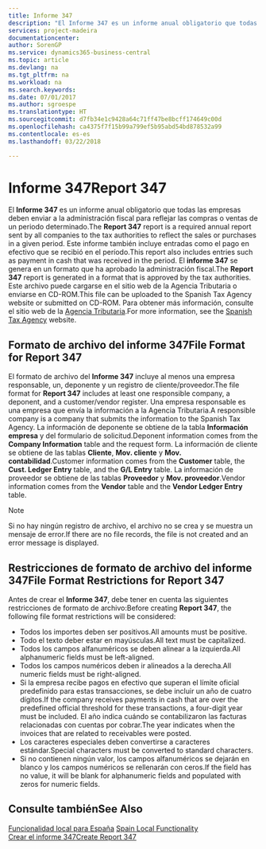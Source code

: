 ```yaml
---
title: Informe 347
description: "El Informe 347 es un informe anual obligatorio que todas las empresas deben enviar a la administración fiscal para reflejar las compras o ventas de un periodo determinado. Este informe también incluye entradas como el pago en efectivo que se recibió en el período."
services: project-madeira
documentationcenter: 
author: SorenGP
ms.service: dynamics365-business-central
ms.topic: article
ms.devlang: na
ms.tgt_pltfrm: na
ms.workload: na
ms.search.keywords: 
ms.date: 07/01/2017
ms.author: sgroespe
ms.translationtype: HT
ms.sourcegitcommit: d7fb34e1c9428a64c71ff47be8bcff174649c00d
ms.openlocfilehash: ca4375f7f15b99a799ef5b95abd54bd878532a99
ms.contentlocale: es-es
ms.lasthandoff: 03/22/2018

---
```

# <a name="report-347"></a><span data-ttu-id="bfa1d-104">Informe 347</span><span class="sxs-lookup"><span data-stu-id="bfa1d-104">Report 347</span></span>
<span data-ttu-id="bfa1d-105">El **Informe 347** es un informe anual obligatorio que todas las empresas deben enviar a la administración fiscal para reflejar las compras o ventas de un periodo determinado.</span><span class="sxs-lookup"><span data-stu-id="bfa1d-105">The **Report 347** report is a required annual report sent by all companies to the tax authorities to reflect the sales or purchases in a given period.</span></span> <span data-ttu-id="bfa1d-106">Este informe también incluye entradas como el pago en efectivo que se recibió en el período.</span><span class="sxs-lookup"><span data-stu-id="bfa1d-106">This report also includes entries such as payment in cash that was received in the period.</span></span> <span data-ttu-id="bfa1d-107">El **informe 347** se genera en un formato que ha aprobado la administración fiscal.</span><span class="sxs-lookup"><span data-stu-id="bfa1d-107">The **Report 347** report is generated in a format that is approved by the tax authorities.</span></span> <span data-ttu-id="bfa1d-108">Este archivo puede cargarse en el sitio web de la Agencia Tributaria o enviarse en CD-ROM.</span><span class="sxs-lookup"><span data-stu-id="bfa1d-108">This file can be uploaded to the Spanish Tax Agency website or submitted on CD-ROM.</span></span> <span data-ttu-id="bfa1d-109">Para obtener más información, consulte el sitio web de la [Agencia Tributaria](http://www.aeat.es/wps/portal/Home?channel=1af861cd949a1010VgnVCM100000d7005a80____&ver=L&site=56d8237c0bc1ff00VgnVCM100000d7005a80____&idioma=es_ES&menu=0&img=0).</span><span class="sxs-lookup"><span data-stu-id="bfa1d-109">For more information, see the [Spanish Tax Agency](http://www.aeat.es/wps/portal/Home?channel=1af861cd949a1010VgnVCM100000d7005a80____&ver=L&site=56d8237c0bc1ff00VgnVCM100000d7005a80____&idioma=es_ES&menu=0&img=0) website.</span></span>  

## <a name="file-format-for-report-347"></a><span data-ttu-id="bfa1d-110">Formato de archivo del informe 347</span><span class="sxs-lookup"><span data-stu-id="bfa1d-110">File Format for Report 347</span></span>  
<span data-ttu-id="bfa1d-111">El formato de archivo del **Informe 347** incluye al menos una empresa responsable, un, deponente y un registro de cliente/proveedor.</span><span class="sxs-lookup"><span data-stu-id="bfa1d-111">The file format for **Report 347** includes at least one responsible company, a deponent, and a customer/vendor register.</span></span> <span data-ttu-id="bfa1d-112">Una empresa responsable es una empresa que envía la información a la Agencia Tributaria.</span><span class="sxs-lookup"><span data-stu-id="bfa1d-112">A responsible company is a company that submits the information to the Spanish Tax Agency.</span></span> <span data-ttu-id="bfa1d-113">La información de deponente se obtiene de la tabla **Información empresa** y del formulario de solicitud.</span><span class="sxs-lookup"><span data-stu-id="bfa1d-113">Deponent information comes from the **Company Information** table and the request form.</span></span> <span data-ttu-id="bfa1d-114">La información de cliente se obtiene de las tablas **Cliente**, **Mov. cliente** y **Mov. contabilidad**.</span><span class="sxs-lookup"><span data-stu-id="bfa1d-114">Customer information comes from the **Customer** table, the **Cust. Ledger Entry** table, and the **G/L Entry** table.</span></span> <span data-ttu-id="bfa1d-115">La información de proveedor se obtiene de las tablas **Proveedor** y **Mov. proveedor**.</span><span class="sxs-lookup"><span data-stu-id="bfa1d-115">Vendor information comes from the **Vendor** table and the **Vendor Ledger Entry** table.</span></span>  

> [!NOTE]  
>  <span data-ttu-id="bfa1d-116">Si no hay ningún registro de archivo, el archivo no se crea y se muestra un mensaje de error.</span><span class="sxs-lookup"><span data-stu-id="bfa1d-116">If there are no file records, the file is not created and an error message is displayed.</span></span>  

## <a name="file-format-restrictions-for-report-347"></a><span data-ttu-id="bfa1d-117">Restricciones de formato de archivo del informe 347</span><span class="sxs-lookup"><span data-stu-id="bfa1d-117">File Format Restrictions for Report 347</span></span>  
<span data-ttu-id="bfa1d-118">Antes de crear el **Informe 347**, debe tener en cuenta las siguientes restricciones de formato de archivo:</span><span class="sxs-lookup"><span data-stu-id="bfa1d-118">Before creating **Report 347**, the following file format restrictions will be considered:</span></span>  

- <span data-ttu-id="bfa1d-119">Todos los importes deben ser positivos.</span><span class="sxs-lookup"><span data-stu-id="bfa1d-119">All amounts must be positive.</span></span>  
- <span data-ttu-id="bfa1d-120">Todo el texto deber estar en mayúsculas.</span><span class="sxs-lookup"><span data-stu-id="bfa1d-120">All text must be capitalized.</span></span>  
- <span data-ttu-id="bfa1d-121">Todos los campos alfanuméricos se deben alinear a la izquierda.</span><span class="sxs-lookup"><span data-stu-id="bfa1d-121">All alphanumeric fields must be left-aligned.</span></span>  
- <span data-ttu-id="bfa1d-122">Todos los campos numéricos deben ir alineados a la derecha.</span><span class="sxs-lookup"><span data-stu-id="bfa1d-122">All numeric fields must be right-aligned.</span></span>  
- <span data-ttu-id="bfa1d-123">Si la empresa recibe pagos en efectivo que superan el límite oficial predefinido para estas transacciones, se debe incluir un año de cuatro dígitos.</span><span class="sxs-lookup"><span data-stu-id="bfa1d-123">If the company receives payments in cash that are over the predefined official threshold for these transactions, a four-digit year must be included.</span></span> <span data-ttu-id="bfa1d-124">El año indica cuándo se contabilizaron las facturas relacionadas con cuentas por cobrar.</span><span class="sxs-lookup"><span data-stu-id="bfa1d-124">The year indicates when the invoices that are related to receivables were posted.</span></span>  
- <span data-ttu-id="bfa1d-125">Los caracteres especiales deben convertirse a caracteres estándar.</span><span class="sxs-lookup"><span data-stu-id="bfa1d-125">Special characters must be converted to standard characters.</span></span>  
- <span data-ttu-id="bfa1d-126">Si no contienen ningún valor, los campos alfanuméricos se dejarán en blanco y los campos numéricos se rellenarán con ceros.</span><span class="sxs-lookup"><span data-stu-id="bfa1d-126">If the field has no value, it will be blank for alphanumeric fields and populated with zeros for numeric fields.</span></span>  

## <a name="see-also"></a><span data-ttu-id="bfa1d-127">Consulte también</span><span class="sxs-lookup"><span data-stu-id="bfa1d-127">See Also</span></span>  
 <span data-ttu-id="bfa1d-128">[Funcionalidad local para España](spain-local-functionality.md) </span><span class="sxs-lookup"><span data-stu-id="bfa1d-128">[Spain Local Functionality](spain-local-functionality.md) </span></span>  
 [<span data-ttu-id="bfa1d-129">Crear el informe 347</span><span class="sxs-lookup"><span data-stu-id="bfa1d-129">Create Report 347</span></span>](how-to-create-report-347.md)

